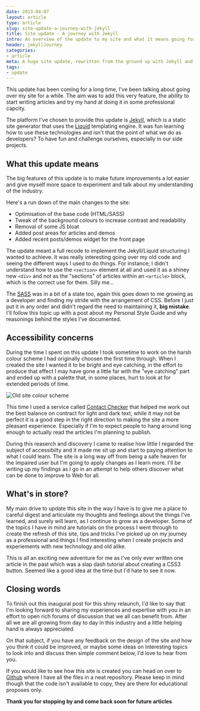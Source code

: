 ```yaml
---
date: 2013-04-07
layout: article
type: article
slug: site-update-a-journey-with-jekyll
title: Site update - A journey with Jekyll 
intro: An overview of the update to my site and what it means going forward
header: jekyllJourney
categories:
- article
meta: A huge site update, rewritten from the ground up with Jekyll and Liquid templating. This first post is an introduction to the new site and what is in store.
tags: 
- update 
---
```


This update has been coming for a long time, I've been talking about going over my site for a while. The aim was to add this very feature, the ability to start writing articles and try my hand at doing it in some professional capcity.

The platform I've chosen to provide this update is [Jekyll](http://jekyllrb.com/ "Jekyll"), which is a static site generator that uses the [Liquid](https://github.com/Shopify/liquid "Liquid") templating engine. It was fun learning how to use these technologies and isn't that the point of what we do as developers? To have fun and challenge ourselves, especially in our side projects.

## What this update means

The big features of this update is to make future improvements a lot easier and give myself more space to experiment and talk about my understanding of the industry.

Here's a run down of the main changes to the site:

* Optimisation of the base code (HTML/SASS)
* Tweak of the background colours to increase contrast and readability
* Removal of some JS bloat
* Added post areas for articles and demos
* Added recent posts/demos widget for the front page

The update meant a full recode to implement the Jekyll/Liquid structuring I wanted to achieve. It was really interesting going over my old code and seeing the different ways I used to do things. For instance; I didn't understand how to use the `<section>` element at all and used it as a shiney new `<div>` and not as the "sections" of articles within an `<article>` block, which is the correct use for them. Silly me...

The [SASS](http://sass-lang.com "SASS") was in a bit of a state too, again this goes down to me growing as a developer and finding my stride with the arrangement of CSS. Before I just put it in any order and didn't regard the need to maintaining it, **big mistake**. I'll follow this topic up with a post about my Personal Style Guide and why reasonings behind the styles I've documented.

## Accessibility concerns


During the time I spent on this update I took sometime to work on the harsh colour scheme I had originally choosen the first time through. When I created the site I wanted it to be bright and eye catching, in the effort to produce that effect I may have gone a little far with the "eye catching" part and ended up with a palette that, in some places, hurt to look at for extended periods of time.

<img class="fr" src="/assets/images/posts/oldSite.png" alt="Old site colour scheme" />


This time I used a service called [Contact Checker](http://contrastchecker.com/ "Contrast Checker") that helped me work out the best balance on contract for light and dark text, while it may not be perfect it is a good step in the right direction to making the site a more pleasant experience. Especially if I'm to expect people to hang around long enough to actually read the articles I'm planning to publish.

During this reaserch and discovery I came to realise how little I regarded the subject of accessibilty and it made me sit up and start to paying attention to what I could learn. The site is a long way off from being a safe heaven for the impaired user but I'm going to apply changes as I learn more. I'll be writing up my findings as I go in an attempt to help others discover what can be done to improve to Web for all.

## What's in store?

My main drive to update this site in the way I have is to give me a place to careful digest and articulate my thoughts and feelings about the things I've learned, and surely will learn, as I continue to grow as a developer. Some of the topics I have in mind are tutorials on the process I went through to create the refresh of this site, tips and tricks I've picked up on my journey as a professional and things I find interesting when I create projects and experiements with new technology and old alike.

This is all an exciting new adventure for me as I've only ever written one article in the past which was a slap dash tutorial about creating a CSS3 button. Seemed like a good idea at the time but I'd hate to see it now.

## Closing words

To finish out this inaugural post for this shiny relaunch, I'd like to say that I'm looking forward to sharing my experiences and expertise with you in an effort to open rich forums of discussion that we all can benefit from. After all we are all growing from day to day in this industry and a little helping hand is always appreciated.

On that subject, if you have any feedback on the design of the site and how you think it could be improved, or maybe some ideas on interesting topics to look into and discuss then simple comment below, I'd love to hear from you.

If you would like to see how this site is created you can head on over to [Github](http://github.com/tomsturge/tomsturge.github.com "Github") where I have all the files in a neat repository. Please keep in mind though that the code isn't available to copy, they are there for educational proposes only. 

**Thank you for stopping by and come back soon for future articles**
